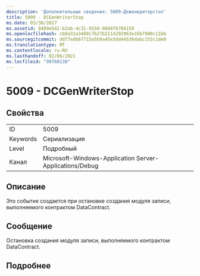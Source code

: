 ```yaml
---
description: 'Дополнительные сведения: 5009-Дкженвритерстоп'
title: 5009 - DCGenWriterStop
ms.date: 03/30/2017
ms.assetid: 8489e542-b2ab-4c31-9150-08d4f6704150
ms.openlocfilehash: cb8a32a3488c7b27b2114292963e16b7900c11bb
ms.sourcegitcommit: ddf7edb67715a5b9a45e3dd44536dabc153c1de0
ms.translationtype: MT
ms.contentlocale: ru-RU
ms.lasthandoff: 02/06/2021
ms.locfileid: "99760138"
---
```

# <a name="5009---dcgenwriterstop"></a>5009 - DCGenWriterStop

## <a name="properties"></a>Свойства  
  
|||  
|-|-|  
|ID|5009|  
|Keywords|Сериализация|  
|Level|Подробный|  
|Канал|Microsoft-Windows-Application Server-Applications/Debug|  
  
## <a name="description"></a>Описание  

 Это событие создается при остановке создания модуля записи, выполняемого контрактом DataContract.  
  
## <a name="message"></a>Сообщение  

 Остановка создания модуля записи, выполняемого контрактом DataContract.  
  
## <a name="details"></a>Подробнее

